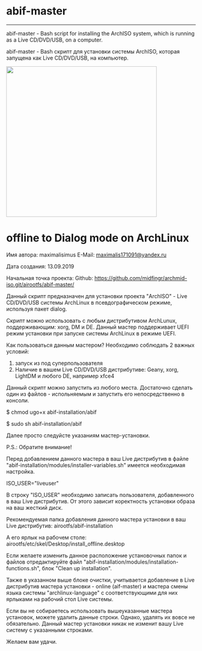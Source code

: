 # abif-master

****************************

abif-master - Bash script for installing the ArchISO system, which is running as a Live CD/DVD/USB, on a computer.

abif-master - Bash скрипт для установки системы ArchISO, которая запущена как Live CD/DVD/USB, на компьютер.

<img src="https://raw.githubusercontent.com/maximalisimus/abif-master/master/image/abif-image.jpg"  height="400">

#   offline to Dialog mode on ArchLinux
 
Имя автора: maximalisimus
E-Mail: maximalis171091@yandex.ru
 
Дата создания: 13.09.2019
    
Начальная точка проекта: Github: https://github.com/midfingr/archmid-iso.git/airootfs/abif-master/

Данный скрипт предназначен для установки проекта "ArchISO" - 
Live CD/DVD/USB системы ArchLinux в псевдографическом режиме, используя пакет dialog.

Скрипт можно использовать с любым дистрибутивом ArchLunux, поддерживающим: xorg, DM и DE. 
Данный мастер поддерживает UEFI режим установки при запуске системы ArchLinux в режиме UEFI.

Как пользоваться данным мастером?
Необходимо соблюдать 2 важных условий:
1) запуск из под суперпользователя
2) Наличие в вашем Live CD/DVD/USB дистрибутиве: Geany, xorg, LightDM и любого DE, например xfce4

Данный скрипт можно запустить из любого места. 
Достаточно сделать один из файлов - испольняемым и запустить его непосредственно в консоли.

$ chmod ugo+x abif-installation/abif

$ sudo sh abif-installation/abif

Далее просто следуйсте указаниям мастер-установки.

P.S.: Обратите внимание!

Перед добавлением данного мастера в ваш Live дистрибутив
в файле "abif-installation/modules/installer-variables.sh" 
имеется необходимая настройка.

ISO_USER="liveuser" 

В строку "ISO_USER" необходимо записать пользователя, 
добавленного в ваш Live дистрибутив. 
От этого зависит коректность установки образа на ваш жесткий диск.

Рекомендуемая папка добавления данного мастера установки в ваш Live дистрибутив:
airootfs/abif-installation

А его ярлык на рабочем столе: airootfs/etc/skel/Desktop/install_offline.desktop

Если желаете изменить данное расположение установочных папок и файлов отредактируйте
файл "abif-installation/modules/installation-functions.sh", блок "Clean up installation".

Также в указанном выше блоке очистки, учитывается добавление в Live дистрибутив
мастера установки - online (aif-master) и мастера смены языка системы "archlinux-language"
c соответствующими для них ярлыками на рабочий стол Live системы.

Если вы не собираетесь использовать вышеуказанные мастера установок, можете удалить данные строки.
Однако, удалять их вовсе не обязательно.
Данный мастер установки никак не изменит вашу Live систему с указанными строками.


Желаем вам удачи.



